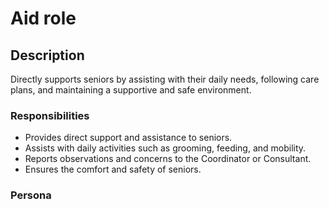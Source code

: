 # Aid role

## Description

Directly supports seniors by assisting with their daily needs, following care plans, and maintaining a supportive and
safe environment.

### Responsibilities

- Provides direct support and assistance to seniors.
- Assists with daily activities such as grooming, feeding, and mobility.
- Reports observations and concerns to the Coordinator or Consultant.
- Ensures the comfort and safety of seniors.

### Persona

